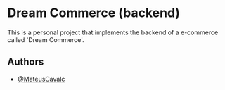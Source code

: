 # Dream Commerce (backend)

This is a personal project that implements the backend of a e-commerce called 'Dream Commerce'. 

## Authors

- [@MateusCavalc](https://github.com/MateusCavalc)